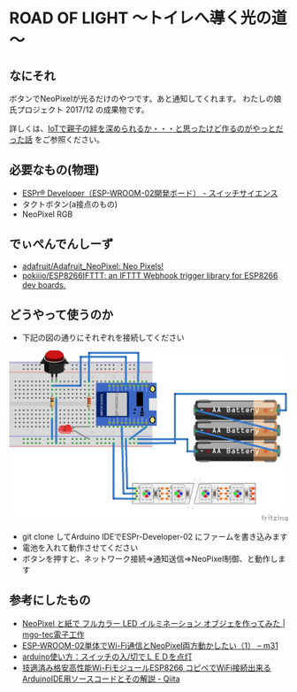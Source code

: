 # ROAD OF LIGHT ～トイレへ導く光の道～

## なにそれ

ボタンでNeoPixelが光るだけのやつです。あと通知してくれます。
わたしの娘氏プロジェクト 2017/12 の成果物です。

詳しくは、[IoTで親子の絆を深められるか・・・と思ったけど作るのがやっとだった話](http://tong-chang.hatenablog.com/entry/2017/12/05/IoT%E3%81%A7%E8%A6%AA%E5%AD%90%E3%81%AE%E7%B5%86%E3%82%92%E6%B7%B1%E3%82%81%E3%82%89%E3%82%8C%E3%82%8B%E3%81%8B%E3%83%BB%E3%83%BB%E3%83%BB%E3%81%A8%E6%80%9D%E3%81%A3%E3%81%9F%E3%81%91%E3%81%A9) をご参照ください。

## 必要なもの(物理)

* [ESPr® Developer（ESP-WROOM-02開発ボード） - スイッチサイエンス](https://www.switch-science.com/catalog/2500/)
* タクトボタン(a接点のもの)
* NeoPixel RGB

## でぃぺんでんしーず

* [adafruit/Adafruit_NeoPixel: Neo Pixels!](https://github.com/adafruit/Adafruit_NeoPixel)
* [pokiiio/ESP8266IFTTT: an IFTTT Webhook trigger library for ESP8266 dev boards.](https://github.com/pokiiio/ESP8266IFTTT)

## どうやって使うのか

* 下記の図の通りにそれぞれを接続してください

![Fritzingで作ったブレッドボード図](./image/road_of_lights_fritzing.png)

* git clone してArduino IDEでESPr-Developer-02 にファームを書き込みます
* 電池を入れて動作させてください
* ボタンを押すと、ネットワーク接続⇒通知送信⇒NeoPixel制御、と動作します

## 参考にしたもの

* [NeoPixel と紙で フルカラー LED イルミネーション オブジェを作ってみた | mgo-tec電子工作](https://www.mgo-tec.com/blog-entry-neopixel-paper-illumination01.html)
* [ESP-WROOM-02単体でWi-Fi通信とNeoPixel両方動かしたい（1） – m31](http://m31.fool.jp/archives/525)
* [arduino使い方：スイッチの入/切でＬＥＤを点灯](http://www.geocities.jp/zattouka/GarageHouse/micon/Arduino/SWtoLED/SWtoLED.htm)
* [技適済み格安高性能Wi-FiモジュールESP8266 コピペでWiFi接続出来るArduinoIDE用ソースコードとその解説 - Qiita](https://qiita.com/azusa9/items/7f78069cb09872cf6cbf)

